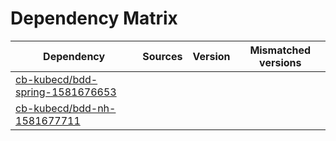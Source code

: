 # Dependency Matrix

Dependency | Sources | Version | Mismatched versions
---------- | ------- | ------- | -------------------
[cb-kubecd/bdd-spring-1581676653](https://github.com/cb-kubecd/bdd-spring-1581676653.git) |  | []() | 
[cb-kubecd/bdd-nh-1581677711](https://github.com/cb-kubecd/bdd-nh-1581677711.git) |  | []() | 
